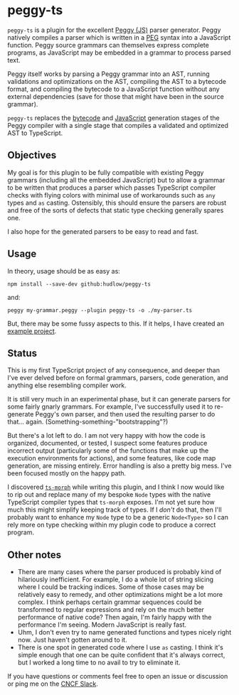 # peggy-ts

`peggy-ts` is a plugin for the excellent [Peggy (JS)][peggy] parser generator. Peggy natively
compiles a parser which is written in a [PEG][peg] syntax into a JavaScript function. Peggy source
grammars can themselves express complete programs, as JavaScript may be embedded in a grammar to
process parsed text.

Peggy itself works by parsing a Peggy grammar into an AST, running validations and optimizations on
the AST, compiling the AST to a bytecode format, and compiling the bytecode to a JavaScript function
without any external dependencies (save for those that might have been in the source grammar).

`peggy-ts` replaces the [bytecode][bc] and [JavaScript][js] generation stages of the Peggy compiler
with a single stage that compiles a validated and optimized AST to TypeScript.

## Objectives

My goal is for this plugin to be fully compatible with existing Peggy grammars (including all the
embedded JavaScript) but to allow a grammar to be written that produces a parser which passes
TypeScript compiler checks with flying colors with minimal use of workarounds such as `any` types
and `as` casting. Ostensibly, this should ensure the parsers are robust and free of the sorts of
defects that static type checking generally spares one.

I also hope for the generated parsers to be easy to read and fast.

## Usage

In theory, usage should be as easy as:

```
npm install --save-dev github:hudlow/peggy-ts
```

and:

```
peggy my-grammar.peggy --plugin peggy-ts -o ./my-parser.ts
```

But, there may be some fussy aspects to this. If it helps, I have created an [example project][eg].

## Status

This is my first TypeScript project of any consequence, and deeper than I've ever delved before on
formal grammars, parsers, code generation, and anything else resembling compiler work.

It is still very much in an experimental phase, but it can generate parsers for some fairly gnarly
grammars. For example, I've successfully used it to re-generate Peggy's own parser, and then used
the resulting parser to do that... again. (Something-something-"bootstrapping"?)

But there's a lot left to do. I am not very happy with how the code is organized, documented, or
tested, I suspect some features produce incorrect output (particularly some of the functions that
make up the execution environments for actions), and some features, like code map generation, are
missing entirely. Error handling is also a pretty big mess. I've been focused mostly on the happy
path.

I discovered [`ts-morph`][morph] while writing this plugin, and I think I now would like to rip out
and replace many of my bespoke `Node` types with the native TypeScript compiler types that
`ts-morph` exposes. I'm not yet sure how much this might simplify keeping track of types. If I
_don't_ do that, then I'll probably want to enhance my `Node` type to be a generic `Node<Type>` so I
can rely more on type checking within my plugin code to produce a correct program.

## Other notes

- There are many cases where the parser produced is probably kind of hilariously inefficient. For
  example, I do a whole lot of string slicing where I could be tracking indices. Some of those cases
  may be relatively easy to remedy, and other optimizations might be a lot more complex. I think
  perhaps certain grammar sequences could be transformed to regular expressions and rely on the much
  better performance of native code? Then again, I'm fairly happy with the performance I'm seeing.
  Modern JavaScript is really fast.
- Uhm, I don't even try to name generated functions and types nicely right now. Just haven't gotten
  around to it.
- There is one spot in generated code where I use `as` casting. I think it's simple enough that one
  can be quite confident that it's always correct, but I worked a long time to no avail to try to
  eliminate it.

If you have questions or comments feel free to open an issue or discussion or ping me on the
[CNCF Slack][slack].

[peggy]: https://peggyjs.org
[peg]: https://bford.info/pub/lang/peg.pdf
[bc]: https://github.com/peggyjs/peggy/blob/main/lib/compiler/passes/generate-bytecode.js
[js]: https://github.com/peggyjs/peggy/blob/main/lib/compiler/passes/generate-javascript.js
[eg]: https://github.com/hudlow/peggy-ts-example
[morph]: https://ts-morph.com
[slack]: https://communityinviter.com/apps/cloud-native/cncf
